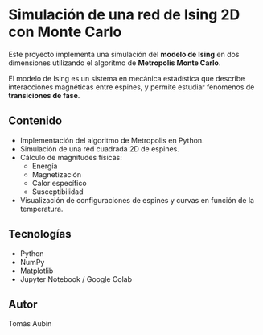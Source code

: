 # Simulación de una red de Ising 2D con Monte Carlo

Este proyecto implementa una simulación del **modelo de Ising** en dos dimensiones 
utilizando el algoritmo de **Metropolis Monte Carlo**.

El modelo de Ising es un sistema en mecánica estadística que describe 
interacciones magnéticas entre espines, y permite estudiar fenómenos de 
**transiciones de fase**.

## Contenido
- Implementación del algoritmo de Metropolis en Python.
- Simulación de una red cuadrada 2D de espines.
- Cálculo de magnitudes físicas:
  - Energía
  - Magnetización
  - Calor específico
  - Susceptibilidad
- Visualización de configuraciones de espines y curvas en función de la temperatura.

## Tecnologías
- Python
- NumPy
- Matplotlib
- Jupyter Notebook / Google Colab


## Autor
Tomás Aubin

